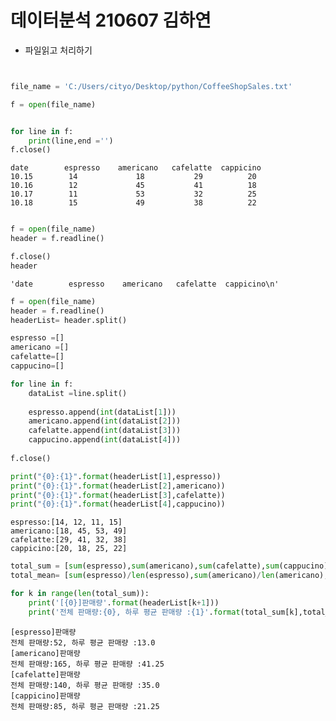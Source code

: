 # 데이터분석 210607 김하연
- 파일읽고 처리하기 


```python

```


```python

```


```python
file_name = 'C:/Users/cityo/Desktop/python/CoffeeShopSales.txt'
```


```python
f = open(file_name)


for line in f:
    print(line,end ='')
f.close()
```

    date        espresso    americano   cafelatte  cappicino
    10.15        14             18           29          20
    10.16        12             45           41          18
    10.17        11             53           32          25
    10.18        15             49           38          22
    


```python

```


```python
f = open(file_name)
header = f.readline()
```


```python
f.close()
header
```




    'date        espresso    americano   cafelatte  cappicino\n'




```python
f = open(file_name)
header = f.readline()
headerList= header.split()

espresso =[]
americano =[]
cafelatte=[]
cappucino=[]

for line in f:
    dataList =line.split()
    
    espresso.append(int(dataList[1]))
    americano.append(int(dataList[2]))
    cafelatte.append(int(dataList[3]))
    cappucino.append(int(dataList[4]))
    
f.close()

print("{0}:{1}".format(headerList[1],espresso))
print("{0}:{1}".format(headerList[2],americano))
print("{0}:{1}".format(headerList[3],cafelatte))
print("{0}:{1}".format(headerList[4],cappucino))
```

    espresso:[14, 12, 11, 15]
    americano:[18, 45, 53, 49]
    cafelatte:[29, 41, 32, 38]
    cappicino:[20, 18, 25, 22]
    


```python
total_sum = [sum(espresso),sum(americano),sum(cafelatte),sum(cappucino)]
total_mean= [sum(espresso)/len(espresso),sum(americano)/len(americano),sum(cafelatte)/len(cafelatte),sum(cappucino)/len(cappucino)]
```


```python
for k in range(len(total_sum)):
    print('[{0}]판매량'.format(headerList[k+1]))
    print('전체 판매량:{0}, 하루 평균 판매량 :{1}'.format(total_sum[k],total_mean[k]))
```

    [espresso]판매량
    전체 판매량:52, 하루 평균 판매량 :13.0
    [americano]판매량
    전체 판매량:165, 하루 평균 판매량 :41.25
    [cafelatte]판매량
    전체 판매량:140, 하루 평균 판매량 :35.0
    [cappicino]판매량
    전체 판매량:85, 하루 평균 판매량 :21.25
    


```python

```
